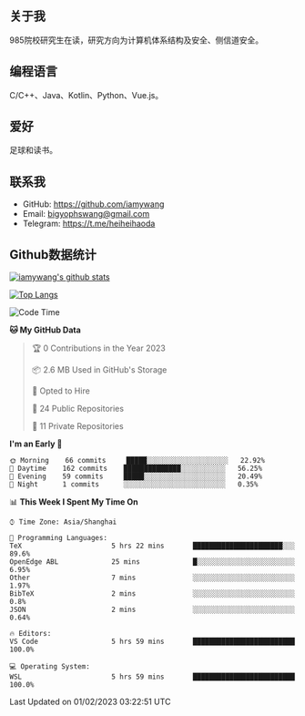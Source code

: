 ## 关于我

985院校研究生在读，研究方向为计算机体系结构及安全、侧信道安全。

## 编程语言

C/C++、Java、Kotlin、Python、Vue.js。

## 爱好

足球和读书。

## 联系我

- GitHub: https://github.com/iamywang
- Email: bigyophswang@gmail.com
- Telegram: https://t.me/heiheihaoda

## Github数据统计

[![iamywang's github stats](https://github-readme-stats.vercel.app/api?username=iamywang&count_private=true&show_icons=true)]()

[![Top Langs](https://github-readme-stats.vercel.app/api/top-langs/?username=iamywang&layout=compact)]()

<!--START_SECTION:waka-->
![Code Time](http://img.shields.io/badge/Code%20Time-684%20hrs%207%20mins-blue)

**🐱 My GitHub Data** 

> 🏆 0 Contributions in the Year 2023
 > 
> 📦 2.6 MB Used in GitHub's Storage 
 > 
> 💼 Opted to Hire
 > 
> 📜 24 Public Repositories 
 > 
> 🔑 11 Private Repositories  
 > 
**I'm an Early 🐤** 

```text
🌞 Morning    66 commits     █████░░░░░░░░░░░░░░░░░░░░   22.92% 
🌆 Daytime    162 commits    ██████████████░░░░░░░░░░░   56.25% 
🌃 Evening    59 commits     █████░░░░░░░░░░░░░░░░░░░░   20.49% 
🌙 Night      1 commits      ░░░░░░░░░░░░░░░░░░░░░░░░░   0.35%

```


📊 **This Week I Spent My Time On** 

```text
⌚︎ Time Zone: Asia/Shanghai

💬 Programming Languages: 
TeX                      5 hrs 22 mins       ██████████████████████░░░   89.6% 
OpenEdge ABL             25 mins             █░░░░░░░░░░░░░░░░░░░░░░░░   6.95% 
Other                    7 mins              ░░░░░░░░░░░░░░░░░░░░░░░░░   1.97% 
BibTeX                   2 mins              ░░░░░░░░░░░░░░░░░░░░░░░░░   0.8% 
JSON                     2 mins              ░░░░░░░░░░░░░░░░░░░░░░░░░   0.64%

🔥 Editors: 
VS Code                  5 hrs 59 mins       █████████████████████████   100.0%

💻 Operating System: 
WSL                      5 hrs 59 mins       █████████████████████████   100.0%

```


 Last Updated on 01/02/2023 03:22:51 UTC
<!--END_SECTION:waka-->
